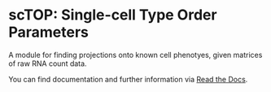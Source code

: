 # scTOP: Single-cell Type Order Parameters

A module for finding projections onto known cell phenotyes, given matrices of raw RNA count data. 

You can find documentation and further information via [Read the Docs](https://sctop.readthedocs.io/).
